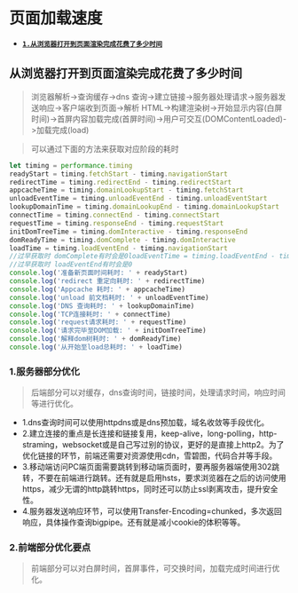 # 页面加载速度

* [**`1.从浏览器打开到页面渲染完成花费了多少时间`**](#从浏览器打开到页面渲染完成花费了多少时间)

## 从浏览器打开到页面渲染完成花费了多少时间

> 浏览器解析->查询缓存->dns 查询->建立链接->服务器处理请求->服务器发送响应->客户端收到页面->解析 HTML->构建渲染树->开始显示内容(白屏时间)->首屏内容加载完成(首屏时间)->用户可交互(DOMContentLoaded)->加载完成(load)

> 可以通过下面的方法来获取对应阶段的耗时
```javascript
let timing = performance.timing
readyStart = timing.fetchStart - timing.navigationStart
redirectTime = timing.redirectEnd - timing.redirectStart
appcacheTime = timing.domainLookupStart - timing.fetchStart
unloadEventTime = timing.unloadEventEnd - timing.unloadEventStart
lookupDomainTime = timing.domainLookupEnd - timing.domainLookupStart
connectTime = timing.connectEnd - timing.connectStart
requestTime = timing.responseEnd - timing.requestStart
initDomTreeTime = timing.domInteractive - timing.responseEnd
domReadyTime = timing.domComplete - timing.domInteractive
loadTime = timing.loadEventEnd - timing.navigationStart
//过早获取时 domComplete有时会是0loadEventTime = timing.loadEventEnd - timing.loadEventStart;loadTime = timing.loadEventEnd - timing.navigationStart;
//过早获取时 loadEventEnd有时会是0
console.log('准备新页面时间耗时: ' + readyStart)
console.log('redirect 重定向耗时: ' + redirectTime)
console.log('Appcache 耗时: ' + appcacheTime)
console.log('unload 前文档耗时: ' + unloadEventTime)
console.log('DNS 查询耗时: ' + lookupDomainTime)
console.log('TCP连接耗时: ' + connectTime)
console.log('request请求耗时: ' + requestTime)
console.log('请求完毕至DOM加载: ' + initDomTreeTime)
console.log('解释dom树耗时: ' + domReadyTime)
console.log('从开始至load总耗时: ' + loadTime)
```

### 1.服务器部分优化
> 后端部分可以对缓存，dns查询时间，链接时间，处理请求时间，响应时间等进行优化。
- 1.dns查询时间可以使用httpdns或是dns预加载，域名收敛等手段优化。
- 2.建立连接的重点是长连接和链接复用，keep-alive，long-polling，http-straming，websocket或是自己写过别的协议，更好的是直接上http2。为了优化链接的环节，前端还需要对资源使用cdn，雪碧图，代码合并等手段。
- 3.移动端访问PC端页面需要跳转到移动端页面时，要再服务器端使用302跳转，不要在前端进行跳转。还有就是启用hsts，要求浏览器在之后的访问使用https，减少无谓的http跳转https，同时还可以防止ssl剥离攻击，提升安全性。
- 4.服务器发送响应环节，可以使用Transfer-Encoding=chunked，多次返回响应，具体操作查询bigpipe。还有就是减小cookie的体积等等。

### 2.前端部分优化要点
> 前端部分可以对白屏时间，首屏事件，可交换时间，加载完成时间进行优化。
